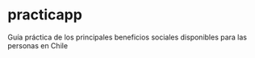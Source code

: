 # practicapp
Guía práctica de los principales beneficios sociales disponibles para las personas en Chile
